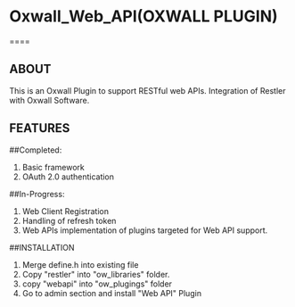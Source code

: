 # Oxwall_Web_API(OXWALL PLUGIN)
====

## ABOUT

This is an Oxwall Plugin to support RESTful web APIs. Integration of Restler with Oxwall Software.

## FEATURES

##Completed:
1. Basic framework
2. OAuth 2.0 authentication

##In-Progress:
1. Web Client Registration
2. Handling of refresh token
3. Web APIs implementation of plugins targeted for Web API support.

##INSTALLATION
1. Merge define.h into existing file
2. Copy "restler"  into "ow_libraries" folder.
3. copy "webapi" into "ow_plugings" folder
4. Go to admin section and install "Web API" Plugin

